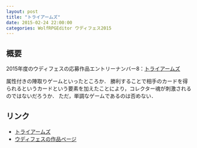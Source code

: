 ```yaml
---
layout: post
title: "トライアームズ"
date: 2015-02-24 22:00:00
categories: WolfRPGEditor ウディフェス2015
---
```


## 概要

2015年度のウディフェスの応募作品エントリーナンバー8：[トライアームズ](http://www49.atpages.jp/kamesuke/triarms.php)

属性付きの陣取りゲームといったところか．
勝利することで相手のカードを得られるというカードという要素を加えたことにより，コレクター魂が刺激されるのではないだろうか．
ただ，単調なゲームであるのは否めない．


## リンク

- [トライアームズ](http://www49.atpages.jp/kamesuke/triarms.php)
- [ウディフェスの作品ページ](http://hinezumi.net/wodifes/games/detail/236)
